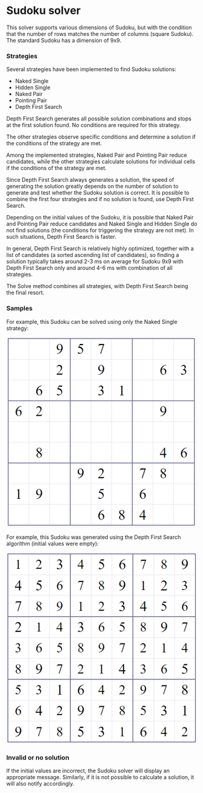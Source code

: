 # Sudoku solver

This solver supports various dimensions of Sudoku, but with the condition that the number of rows matches the number of columns (square Sudoku). The standard Sudoku has a dimension of 9x9.

### Strategies

Several strategies have been implemented to find Sudoku solutions:
- Naked Single
- Hidden Single
- Naked Pair
- Pointing Pair
- Depth First Search

Depth First Search generates all possible solution combinations and stops at the first solution found. No conditions are required for this strategy.

The other strategies observe specific conditions and determine a solution if the conditions of the strategy are met.

Among the implemented strategies, Naked Pair and Pointing Pair reduce candidates, while the other strategies calculate solutions for individual cells if the conditions of the strategy are met.

Since Depth First Search always generates a solution, the speed of generating the solution greatly depends on the number of solution to generate and test whether the Sudoku solution is correct. It is possible to combine the first four strategies and if no solution is found, use Depth First Search.

Depending on the initial values of the Sudoku, it is possible that Naked Pair and Pointing Pair reduce candidates and Naked Single and Hidden Single do not find solutions (the conditions for triggering the strategy are not met). In such situations, Depth First Search is faster.

In general, Depth First Search is relatively highly optimized, together with a list of candidates (a sorted ascending list of candidates), so finding a solution typically takes around 2-3 ms on average for Sudoku 9x9 with Depth First Search only and around 4-6 ms with combination of all strategies.

The Solve method combines all strategies, with Depth First Search being the final resort.

### Samples

For example, this Sudoku can be solved using only the Naked Single strategy:

![Alt text](./assets/s1.png "Sudoku - Naked Single")


For example, this Sudoku was generated using the Depth First Search algorithm (initial values were empty):

![Alt text](./assets/s2.png "Sudoku - Naked Single")

### Invalid or no solution

If the initial values are incorrect, the Sudoku solver will display an appropriate message. Similarly, if it is not possible to calculate a solution, it will also notify accordingly.